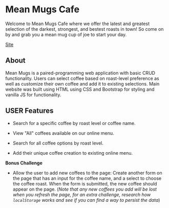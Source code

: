 # Mean Mugs Cafe

Welcome to Mean Mugs Cafe where we offer the latest and greatest selection of the darkest, strongest, and bestest roasts in town! So come on by and grab you a mean mug cup of joe to start your day. 

[Site](https://valeriareveles.github.io/MeanMugs/)

## About 

Mean Mugs is a paired-programming web application with basic CRUD functionality. Users can select coffee based on roast-level preference as well as customize their own coffee and add it to existing selections. Main website was built using HTML using CSS and Bootstrap for styling and vanilla JS for functionality. 

## USER Features

- Search for a specific coffee by roast level or coffee name.

- View "All" coffees available on our online menu.

- Search for all coffee options by roast level.

- Add their unique coffee creation to existing online menu. 



**Bonus Challenge**

- Allow the user to add new coffees to the page:
    Create another form on the page that has an input for the coffee name, and
    a select to choose the coffee roast. When the form is submitted, the new
    coffee should appear on the page. (*Note that any new coffees you add will
    be lost when you refresh the page, for an extra challenge, research
    how `localStorage` works and see if you can find a way to persist the data*)

